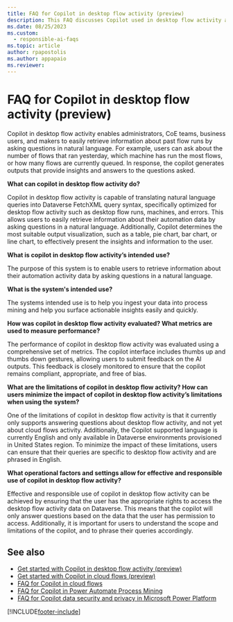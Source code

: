 ```yaml
---
title: FAQ for Copilot in desktop flow activity (preview)
description: This FAQ discusses Copilot used in desktop flow activity and the key considerations for making use of this technology responsibly.
ms.date: 08/25/2023
ms.custom: 
  - responsible-ai-faqs
ms.topic: article
author: rpapostolis
ms.author: appapaio
ms.reviewer: 
---
```


# FAQ for Copilot in desktop flow activity (preview)

Copilot in desktop flow activity enables administrators, CoE teams, business users, and makers to easily retrieve information about past flow runs by asking questions in natural language. For example, users can ask about the number of flows that ran yesterday, which machine has run the most flows, or how many flows are currently queued. In response, the copilot generates outputs that provide insights and answers to the questions asked.

**What can copilot in desktop flow activity do?**

Copilot in desktop flow activity is capable of translating natural language queries into Dataverse FetchXML query syntax, specifically optimized for desktop flow activity such as desktop flow runs, machines, and errors. This allows users to easily retrieve information about their automation data by asking questions in a natural language. Additionally, Copilot determines the most suitable output visualization, such as a table, pie chart, bar chart, or line chart, to effectively present the insights and information to the user.

**What is copilot in desktop flow activity’s intended use?**

The purpose of this system is to enable users to retrieve information about their automation activity data by asking questions in a natural language.

**What is the system's intended use?**

The systems intended use is to help you ingest your data into process mining and help you surface actionable insights easily and quickly.

**How was copilot in desktop flow activity evaluated? What metrics are used to measure performance?**

The performance of copilot in desktop flow activity was evaluated using a comprehensive set of metrics. The copilot interface includes thumbs up and thumbs down gestures, allowing users to submit feedback on the AI outputs. This feedback is closely monitored to ensure that the copilot remains compliant, appropriate, and free of bias.

**What are the limitations of copilot in desktop flow activity? How can users minimize the impact of copilot in desktop flow activity’s limitations when using the system?**

One of the limitations of copilot in desktop flow activity is that it currently only supports answering questions about desktop flow activity, and not yet about cloud flows activity. Additionally, the Copilot supported language is currently English and only available in Dataverse environments provisioned in United States region. To minimize the impact of these limitations, users can ensure that their queries are specific to desktop flow activity and are phrased in English.

**What operational factors and settings allow for effective and responsible use of copilot in desktop flow activity?**

Effective and responsible use of copilot in desktop flow activity can be achieved by ensuring that the user has the appropriate rights to access the desktop flow activity data on Dataverse. This means that the copilot will only answer questions based on the data that the user has permission to access. Additionally, it is important for users to understand the scope and limitations of the copilot, and to phrase their queries accordingly.

## See also

- [Get started with Copilot in desktop flow activity (preview)](./desktop-flows/analyze-automation-activity-copilot.md#get-started-with-copilot-in-desktop-flow-activity-preview)
- [Get started with Copilot in cloud flows (preview)](get-started-with-copilot.md)
- [FAQ for Copilot in cloud flows](faqs-copilot.md)
- [FAQ for Copilot in Power Automate Process Mining](faqs-copilot-in-process-mining.md)
- [FAQ for Copilot data security and privacy in Microsoft Power Platform](/power-platform/faqs-copilot-data-security-privacy)

[!INCLUDE[footer-include](./includes/footer-banner.md)]
